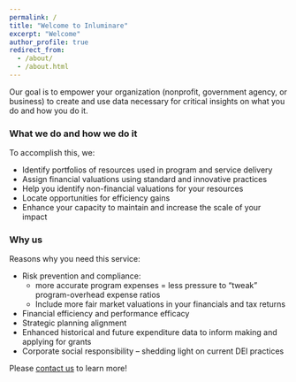 ```yaml
---
permalink: /
title: "Welcome to Inluminare"
excerpt: "Welcome"
author_profile: true
redirect_from: 
  - /about/
  - /about.html
---
```




Our goal is to empower your organization (nonprofit, government agency, or business) to create and use data necessary for critical insights on what you do and how you do it. 

### What we do and how we do it

To accomplish this, we:

* Identify portfolios of resources used in program and service delivery
* Assign financial valuations using standard and innovative practices
*	Help you identify non-financial valuations for your resources
*	Locate opportunities for efficiency gains
*	Enhance your capacity to maintain and increase the scale of your impact

### Why us

Reasons why you need this service:

*	Risk prevention and compliance: 
    *	more accurate program expenses = less pressure to “tweak” program-overhead expense ratios
    *	Include more fair market valuations in your financials and tax returns
*	Financial efficiency and performance efficacy
*	Strategic planning alignment
*	Enhanced historical and future expenditure data to inform making and applying for grants
*	Corporate social responsibility – shedding light on current DEI practices

Please [contact us](/contact/) to learn more!
